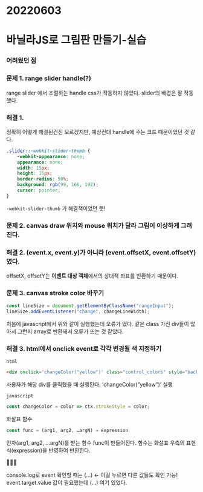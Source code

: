 # 20220603

# 바닐라JS로 그림판 만들기-실습

### 어려웠던 점

### 문제 1. range slider handle(?)

range slider 에서 조절하는 handle css가 작동하지 않았다. slider의 배경은 잘 작동했다.

### 해결 1.

정확히 어떻게 해결된건진 모르겠지만, 예상컨대 handle에 주는 코드 때문이었던 것 같다.

```css
.slider::-webkit-slider-thumb {
    -webkit-appearance: none;
    appearance: none;
    width: 15px;
    height: 15px;
    border-radius: 50%;
    background: rgb(99, 166, 192);
    cursor: pointer;
}
```

`-webkit-slider-thumb` 가 해결책이었던 듯!

### 문제 2. canvas draw 위치와 mouse 위치가 달라 그림이 이상하게 그려진다.

### 해결 2. (event.x, event.y)가 아니라 (event.offsetX, event.offsetY)였다.

offsetX, offsetY는 **이벤트 대상 객체**에서의 상대적 좌표를 반환하기 때문이다.

### 문제 3. canvas stroke color 바꾸기

```jsx
const lineSize = document.getElementByClassName("rangeInput");
lineSize.addEventListener("change", changeLineWidth);
```

처음에 javascript에서 위와 같이 실행했는데 오류가 떴다. 같은 class 가진 div들이 많아서 그런지 array로 반환돼서 오류가 뜨는 것 같았다. 

### 해결 3. html에서 onclick event로 각각 변경될 색 지정하기

`html`

```html
<div onclick='changeColor("yellow")' class="control_colors" style="background-color:yellow;"></div>
```

사용자가 해당 div를 클릭했을 때 실행된다. ‘changeColor(”yellow”)’ 실행

`javascript`

```jsx
const changeColor = color => ctx.strokeStyle = color;
```

화살표 함수

```jsx
const func = (arg1, arg2, …argN) ⇒ expression
```

인자(arg1, arg2, …argN)를 받는 함수 func이 만들어진다. 함수는 화살표 우측의 표현식(expression)을 반영하여 반환한다.

👩🏻‍💻

console.log로 event 확인할 때는 (…) ← 이걸 누르면 다른 값들도 확인 가능! event.target.value 값이 필요했는데 (…) 여기 있었다.